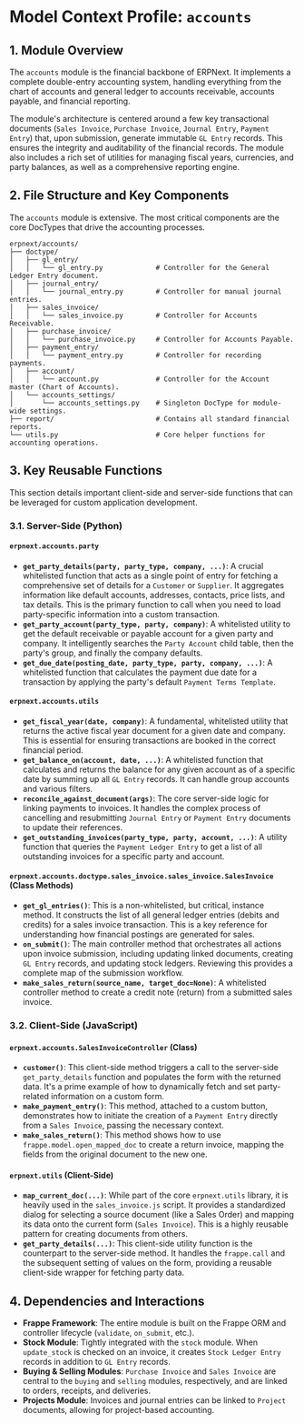 # Model Context Profile: `accounts`

## 1. Module Overview

The `accounts` module is the financial backbone of ERPNext. It implements a complete double-entry accounting system, handling everything from the chart of accounts and general ledger to accounts receivable, accounts payable, and financial reporting.

The module's architecture is centered around a few key transactional documents (`Sales Invoice`, `Purchase Invoice`, `Journal Entry`, `Payment Entry`) that, upon submission, generate immutable `GL Entry` records. This ensures the integrity and auditability of the financial records. The module also includes a rich set of utilities for managing fiscal years, currencies, and party balances, as well as a comprehensive reporting engine.

## 2. File Structure and Key Components

The `accounts` module is extensive. The most critical components are the core DocTypes that drive the accounting processes.

```
erpnext/accounts/
├── doctype/
│   ├── gl_entry/
│   │   └── gl_entry.py             # Controller for the General Ledger Entry document.
│   ├── journal_entry/
│   │   └── journal_entry.py        # Controller for manual journal entries.
│   ├── sales_invoice/
│   │   └── sales_invoice.py        # Controller for Accounts Receivable.
│   ├── purchase_invoice/
│   │   └── purchase_invoice.py     # Controller for Accounts Payable.
│   ├── payment_entry/
│   │   └── payment_entry.py        # Controller for recording payments.
│   ├── account/
│   │   └── account.py              # Controller for the Account master (Chart of Accounts).
│   └── accounts_settings/
│       └── accounts_settings.py    # Singleton DocType for module-wide settings.
├── report/                         # Contains all standard financial reports.
└── utils.py                        # Core helper functions for accounting operations.
```

## 3. Key Reusable Functions

This section details important client-side and server-side functions that can be leveraged for custom application development.

### 3.1. Server-Side (Python)

#### `erpnext.accounts.party`

-   **`get_party_details(party, party_type, company, ...)`**: A crucial whitelisted function that acts as a single point of entry for fetching a comprehensive set of details for a `Customer` or `Supplier`. It aggregates information like default accounts, addresses, contacts, price lists, and tax details. This is the primary function to call when you need to load party-specific information into a custom transaction.
-   **`get_party_account(party_type, party, company)`**: A whitelisted utility to get the default receivable or payable account for a given party and company. It intelligently searches the `Party Account` child table, then the party's group, and finally the company defaults.
-   **`get_due_date(posting_date, party_type, party, company, ...)`**: A whitelisted function that calculates the payment due date for a transaction by applying the party's default `Payment Terms Template`.

#### `erpnext.accounts.utils`

-   **`get_fiscal_year(date, company)`**: A fundamental, whitelisted utility that returns the active fiscal year document for a given date and company. This is essential for ensuring transactions are booked in the correct financial period.
-   **`get_balance_on(account, date, ...)`**: A whitelisted function that calculates and returns the balance for any given account as of a specific date by summing up all `GL Entry` records. It can handle group accounts and various filters.
-   **`reconcile_against_document(args)`**: The core server-side logic for linking payments to invoices. It handles the complex process of cancelling and resubmitting `Journal Entry` or `Payment Entry` documents to update their references.
-   **`get_outstanding_invoices(party_type, party, account, ...)`**: A utility function that queries the `Payment Ledger Entry` to get a list of all outstanding invoices for a specific party and account.

#### `erpnext.accounts.doctype.sales_invoice.sales_invoice.SalesInvoice` (Class Methods)

-   **`get_gl_entries()`**: This is a non-whitelisted, but critical, instance method. It constructs the list of all general ledger entries (debits and credits) for a sales invoice transaction. This is a key reference for understanding how financial postings are generated for sales.
-   **`on_submit()`**: The main controller method that orchestrates all actions upon invoice submission, including updating linked documents, creating `GL Entry` records, and updating stock ledgers. Reviewing this provides a complete map of the submission workflow.
-   **`make_sales_return(source_name, target_doc=None)`**: A whitelisted controller method to create a credit note (return) from a submitted sales invoice.

### 3.2. Client-Side (JavaScript)

#### `erpnext.accounts.SalesInvoiceController` (Class)

-   **`customer()`**: This client-side method triggers a call to the server-side `get_party_details` function and populates the form with the returned data. It's a prime example of how to dynamically fetch and set party-related information on a custom form.
-   **`make_payment_entry()`**: This method, attached to a custom button, demonstrates how to initiate the creation of a `Payment Entry` directly from a `Sales Invoice`, passing the necessary context.
-   **`make_sales_return()`**: This method shows how to use `frappe.model.open_mapped_doc` to create a return invoice, mapping the fields from the original document to the new one.

#### `erpnext.utils` (Client-Side)

-   **`map_current_doc(...)`**: While part of the core `erpnext.utils` library, it is heavily used in the `sales_invoice.js` script. It provides a standardized dialog for selecting a source document (like a Sales Order) and mapping its data onto the current form (`Sales Invoice`). This is a highly reusable pattern for creating documents from others.
-   **`get_party_details(...)`**: This client-side utility function is the counterpart to the server-side method. It handles the `frappe.call` and the subsequent setting of values on the form, providing a reusable client-side wrapper for fetching party data.

## 4. Dependencies and Interactions

- **Frappe Framework**: The entire module is built on the Frappe ORM and controller lifecycle (`validate`, `on_submit`, etc.).
- **Stock Module**: Tightly integrated with the `stock` module. When `update_stock` is checked on an invoice, it creates `Stock Ledger Entry` records in addition to `GL Entry` records.
- **Buying & Selling Modules**: `Purchase Invoice` and `Sales Invoice` are central to the `buying` and `selling` modules, respectively, and are linked to orders, receipts, and deliveries.
- **Projects Module**: Invoices and journal entries can be linked to `Project` documents, allowing for project-based accounting.